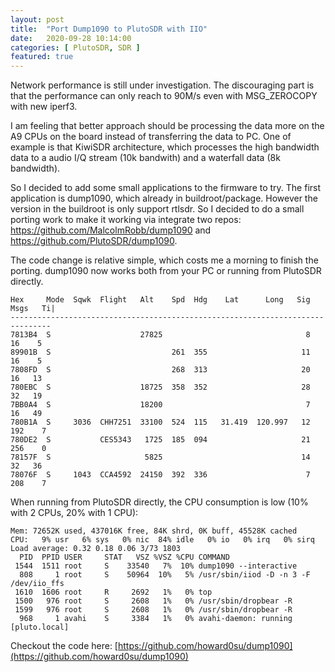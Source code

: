 ```yaml
---
layout: post
title:  "Port Dump1090 to PlutoSDR with IIO"
date:   2020-09-28 10:14:00
categories: [ PlutoSDR, SDR ]
featured: true
---
```

Network performance is still under investigation. The discouraging part is that the performance can only reach to 90M/s even with MSG_ZEROCOPY with new iperf3.

I am feeling that better approach should be processing the data more on the A9 CPUs on the board instead of transferring the data to PC. One of example is that KiwiSDR architecture, which processes the high bandwidth data to a audio I/Q stream (10k bandwith) and a waterfall data (8k bandwidth).

So I decided to add some small applications to the firmware to try. The first application is dump1090, which already in buildroot/package. However the version in the buildroot is only support rtlsdr. So I decided to do a small porting work to make it working via integrate two repos: https://github.com/MalcolmRobb/dump1090 and https://github.com/PlutoSDR/dump1090.

The code change is relative simple, which costs me a morning to finish the porting. dump1090 now works both from your PC or running from PlutoSDR directly.

```
Hex     Mode  Sqwk  Flight   Alt    Spd  Hdg    Lat      Long   Sig  Msgs   Ti|
-------------------------------------------------------------------------------
7813B4  S                    27825                                8    16    5
89901B  S                           261  355                     11    16    5
7808FD  S                           268  313                     20    16   13
780EBC  S                    18725  358  352                     28    32   19
7BB0A4  S                    18200                                7    16   49
780B1A  S     3036  CHH7251  33100  524  115   31.419  120.997   12   192    7
780DE2  S           CES5343   1725  185  094                     21   256    0
78157F  S                     5825                               14    32   36
78076F  S     1043  CCA4592  24150  392  336                      7   208    7
```

When running from PlutoSDR directly, the CPU consumption is low (10% with 2 CPUs, 20% with 1 CPU): 

```
Mem: 72652K used, 437016K free, 84K shrd, 0K buff, 45528K cached
CPU:   9% usr   6% sys   0% nic  84% idle   0% io   0% irq   0% sirq
Load average: 0.32 0.18 0.06 3/73 1803
  PID  PPID USER     STAT   VSZ %VSZ %CPU COMMAND
 1544  1511 root     S    33540   7%  10% dump1090 --interactive
  808     1 root     S    50964  10%   5% /usr/sbin/iiod -D -n 3 -F /dev/iio_ffs
 1610  1606 root     R     2692   1%   0% top
 1500   976 root     S     2608   1%   0% /usr/sbin/dropbear -R
 1599   976 root     S     2608   1%   0% /usr/sbin/dropbear -R
  968     1 avahi    S     3384   1%   0% avahi-daemon: running [pluto.local]
```

Checkout the code here: [https://github.com/howard0su/dump1090](https://github.com/howard0su/dump1090)